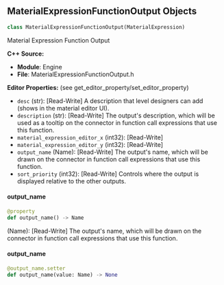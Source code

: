 ## MaterialExpressionFunctionOutput Objects

```python
class MaterialExpressionFunctionOutput(MaterialExpression)
```

Material Expression Function Output

**C++ Source:**

- **Module**: Engine
- **File**: MaterialExpressionFunctionOutput.h

**Editor Properties:** (see get_editor_property/set_editor_property)

- ``desc`` (str):  [Read-Write] A description that level designers can add (shows in the material editor UI).
- ``description`` (str):  [Read-Write] The output's description, which will be used as a tooltip on the connector in function call expressions that use this function.
- ``material_expression_editor_x`` (int32):  [Read-Write]
- ``material_expression_editor_y`` (int32):  [Read-Write]
- ``output_name`` (Name):  [Read-Write] The output's name, which will be drawn on the connector in function call expressions that use this function.
- ``sort_priority`` (int32):  [Read-Write] Controls where the output is displayed relative to the other outputs.

<a id="unreal.MaterialExpressionFunctionOutput.output_name"></a>

#### output_name

```python
@property
def output_name() -> Name
```

(Name):  [Read-Write] The output's name, which will be drawn on the connector in function call expressions that use this function.

<a id="unreal.MaterialExpressionFunctionOutput.output_name"></a>

#### output_name

```python
@output_name.setter
def output_name(value: Name) -> None
```

<a id="unreal.MaterialExpressionGenericConstant"></a>